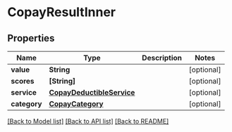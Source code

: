 # CopayResultInner

## Properties
Name | Type | Description | Notes
------------ | ------------- | ------------- | -------------
**value** | **String** |  | [optional] 
**scores** | **[String]** |  | [optional] 
**service** | [**CopayDeductibleService**](CopayDeductibleService.md) |  | [optional] 
**category** | [**CopayCategory**](CopayCategory.md) |  | [optional] 

[[Back to Model list]](../README.md#documentation-for-models) [[Back to API list]](../README.md#documentation-for-api-endpoints) [[Back to README]](../README.md)


